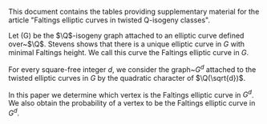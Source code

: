 This document contains the tables providing supplementary material for the article "Faltings elliptic curves in twisted Q-isogeny classes".

Let \(G\) be the $\Q$-isogeny graph attached to an elliptic curve defined over~$\Q$.
Stevens shows that there is a unique elliptic curve in $G$ with minimal Faltings height. 
We call this curve the Faltings elliptic curve in $G$.

For every  square-free integer $d$, we consider the graph~$G^d$
attached to the twisted elliptic curves in $G$ 
by the quadratic character of $\Q(\sqrt{d})$.

In this paper we determine which vertex is the Faltings elliptic curve in $G^d$. 
We also obtain the probability of a vertex to be the Faltings elliptic curve in $G^d$. 
